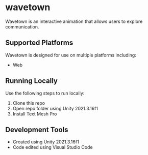 # wavetown
Wavetown is an interactive animation that allows users to explore communication.

## Supported Platforms
Wavetown is designed for use on multiple platforms including:
- Web

## Running Locally
Use the following steps to run locally:
1. Clone this repo
2. Open repo folder using Unity 2021.3.16f1
3. Install Text Mesh Pro

## Development Tools
- Created using Unity 2021.3.16f1
- Code edited using Visual Studio Code